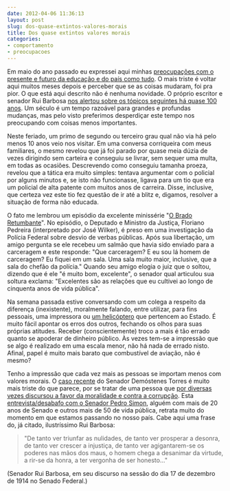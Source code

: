 ```yaml
---
date: 2012-04-06 11:36:13
layout: post
slug: dos-quase-extintos-valores-morais
title: Dos quase extintos valores morais
categories:
- comportamento
- preocupacoes
---
```


Em maio do ano passado eu expressei aqui minhas [preocupações com o presente e futuro da educação e do país como tudo](http://blog.myhro.info/2011/05/manifesto-sobre-a-educacao/). O mais triste é voltar aqui muitos meses depois e perceber que se as coisas mudaram, foi pra pior. O que está aqui descrito não é nenhuma novidade. O próprio escritor e senador Rui Barbosa [nos alertou sobre os tópicos seguintes há quase 100 anos](http://www.casaruibarbosa.gov.br/dados/DOC/artigos/rui_barbosa/FCRB_RuiBarbosa_Requerimento_de_informacoes_sobre_o_caso_do_Satelite-II.pdf). Um século é um tempo razoável para grandes e profundas mudanças, mas pelo visto preferimos desperdiçar este tempo nos preocupando com coisas menos importantes.

Neste feriado, um primo de segundo ou terceiro grau qual não via há pelo menos 10 anos veio nos visitar. Em uma conversa corriqueira com meus familiares, o mesmo revelou que já foi parado por quase meia dúzia de vezes dirigindo sem carteira e conseguiu se livrar, sem sequer uma multa, em todas as ocasiões. Descrevendo como conseguiu tamanha proeza, revelou que a tática era muito simples: tentava argumentar com o policial por alguns minutos e, se isto não funcionasse, ligava para um tio que era um policial de alta patente com muitos anos de carreira. Disse, inclusive, que certeza vez este tio fez questão de ir até a blitz e, digamos, resolver a situação de forma não educada.

O fato me lembrou um episódio da excelente minissérie "[O Brado Retumbante](http://obradoretumbante.globo.com/platb/o-brado-retumbante/)". No episódio, o Deputado e Ministro da Justiça, Floriano Pedreira (interpretado por José Wilker), é preso em uma investigação da Polícia Federal sobre desvio de verbas públicas. Após sua libertação, um amigo pergunta se ele recebeu um salmão que havia sido enviado para a carceragem e este responde: "Que carceragem? E eu sou lá homem de carceragem? Eu fiquei em um sala. Uma sala muito maior, inclusive, que a sala do chefão da polícia." Quando seu amigo elogia o juiz que o soltou, dizendo que é ele "é muito bom, excelente", o senador qual articulou sua soltura exclama: "Excelentes são as relações que eu cultivei ao longo de cinquenta anos de vida pública".

Na semana passada estive conversando com um colega a respeito da diferença (inexistente), moralmente falando, entre utilizar, para fins pessoais, uma impressora ou [um helicóptero](http://noticias.r7.com/brasil/noticias/sarney-admite-uso-de-helicoptero-da-pm-do-maranhao-para-ir-a-sua-ilha-particular-20110822.html) que pertencem ao Estado. É muito fácil apontar os erros dos outros, fechando os olhos para suas próprias atitudes. Receber (conscientemente) troco a mais é tão errado quanto se apoderar de dinheiro público. Às vezes tem-se a impressão que se algo é realizado em uma escala menor, não há nada de errado nisto. Afinal, papel é muito mais barato que combustível de aviação, não é mesmo?

Tenho a impressão que cada vez mais as pessoas se importam menos com valores morais. O [caso recente](http://g1.globo.com/politica/noticia/2012/03/jn-mostra-novas-gravacoes-da-pf-sobre-o-caso-demostenes-torres.html) do Senador Demóstenes Torres é muito mais triste do que parece, por se tratar de uma pessoa que [por diversas vezes discursou a favor da moralidade e contra a corrupção](http://g1.globo.com/politica/noticia/2012/04/demostenes-ja-pediu-expulsao-sumaria-veja-frases.html). Esta [entrevista/desabafo com o Senador Pedro Simon](http://veja.abril.com.br/blog/ricardo-setti/politica-cia/entrevista-desabafo-do-senador-pedro-simon-a-grande-referencia-moral-do-congresso-os-bons-homens-ja-morreram-o-pt-apodreceu-mensalao-sera-o-maior-momento-da-historia-do-sup/), alguém com mais de 20 anos de Senado e outros mais de 50 de vida pública, retrata muito do momento em que estamos passando no nosso país. Cabe aqui uma frase do, já citado, ilustríssimo Rui Barbosa:

> 
> "De tanto ver triunfar as nulidades, de tanto ver prosperar a desonra, de tanto ver crescer a injustiça, de tanto ver agigantarem-se os poderes nas mãos dos maus, o homem chega a desanimar da virtude, a rir-se da honra, a ter vergonha de ser honesto..."
> 

(Senador Rui Barbosa, em seu discurso na sessão do dia 17 de dezembro de 1914 no Senado Federal.)
